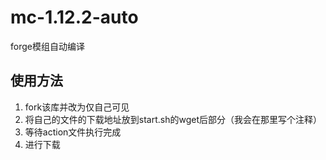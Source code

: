 # mc-1.12.2-auto
forge模组自动编译
## 使用方法
1. fork该库并改为仅自己可见
2. 将自己的文件的下载地址放到start.sh的wget后部分（我会在那里写个注释）
3. 等待action文件执行完成
4. 进行下载
